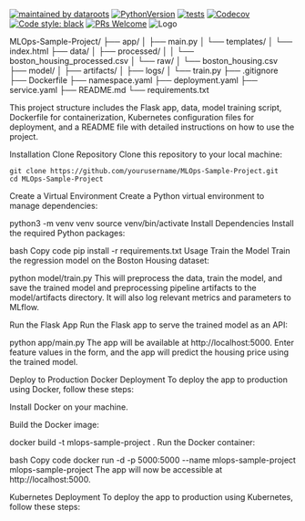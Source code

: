 
[![maintained by dataroots](https://img.shields.io/badge/maintained%20by-dataroots-%2300b189)](https://dataroots.io)
[![PythonVersion](https://img.shields.io/pypi/pyversions/gino_admin)](https://img.shields.io/pypi/pyversions/gino_admin)
[![tests](https://github.com/datarootsio/ml-skeleton-py/workflows/tests/badge.svg?branch=master)](https://github.com/datarootsio/ml-skeleton-py/actions)
[![Codecov](https://codecov.io/github/datarootsio/ml-skeleton-py/badge.svg?branch=master&service=github)](https://github.com/datarootsio/ml-skeleton-py/actions)
[![Code style: black](https://img.shields.io/badge/code%20style-black-000000.svg)](https://github.com/psf/black)
[![PRs Welcome](https://img.shields.io/badge/PRs-welcome-brightgreen.svg?style=flat-square)](http://makeapullrequest.com)
![](https://scontent.fbru1-1.fna.fbcdn.net/v/t1.0-9/94305647_112517570431823_3318660558911176704_o.png?_nc_cat=111&_nc_sid=e3f864&_nc_ohc=-spbrtnzSpQAX_qi7iI&_nc_ht=scontent.fbru1-1.fna&oh=483d147a29972c72dfb588b91d57ac3c&oe=5F99368A "Logo")

MLOps-Sample-Project/
├── app/
│   ├── main.py
│   └── templates/
│       └── index.html
├── data/
│   ├── processed/
│   │   └── boston_housing_processed.csv
│   └── raw/
│       └── boston_housing.csv
├── model/
│   ├── artifacts/
│   ├── logs/
│   └── train.py
├── .gitignore
├── Dockerfile
├── namespace.yaml
├── deployment.yaml
├── service.yaml
├── README.md
└── requirements.txt


This project structure includes the Flask app, data, model training script, Dockerfile for containerization, Kubernetes configuration files for deployment, and a README file with detailed instructions on how to use the project.

Installation
Clone Repository
Clone this repository to your local machine:

```
git clone https://github.com/yourusername/MLOps-Sample-Project.git
cd MLOps-Sample-Project
```

Create a Virtual Environment
Create a Python virtual environment to manage dependencies:


python3 -m venv venv
source venv/bin/activate
Install Dependencies
Install the required Python packages:

bash
Copy code
pip install -r requirements.txt
Usage
Train the Model
Train the regression model on the Boston Housing dataset:


python model/train.py
This will preprocess the data, train the model, and save the trained model and preprocessing pipeline artifacts to the model/artifacts directory. It will also log relevant metrics and parameters to MLflow.

Run the Flask App
Run the Flask app to serve the trained model as an API:


python app/main.py
The app will be available at http://localhost:5000. Enter feature values in the form, and the app will predict the housing price using the trained model.

Deploy to Production
Docker Deployment
To deploy the app to production using Docker, follow these steps:

Install Docker on your machine.

Build the Docker image:

docker build -t mlops-sample-project .
Run the Docker container:

bash
Copy code
docker run -d -p 5000:5000 --name mlops-sample-project mlops-sample-project
The app will now be accessible at http://localhost:5000.

Kubernetes Deployment
To deploy the app to production using Kubernetes, follow these steps:


